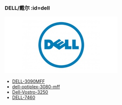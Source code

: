 ### DELL/戴尔 :id=dell

[![DELL](_media/brands/dell.jpg ":size=240")](/dell)

- [DELL-3090MFF](/r/DELL-3090MFF-OpenCore)
- [dell-optiplex-3080-mff](/r/dell-optiplex-3080-mff)
- [Dell-Vostro-3250](/r/Dell-Vostro-3250-OpenCore)
- [DELL-7460](/r/DELL-7460-OpenCore)
